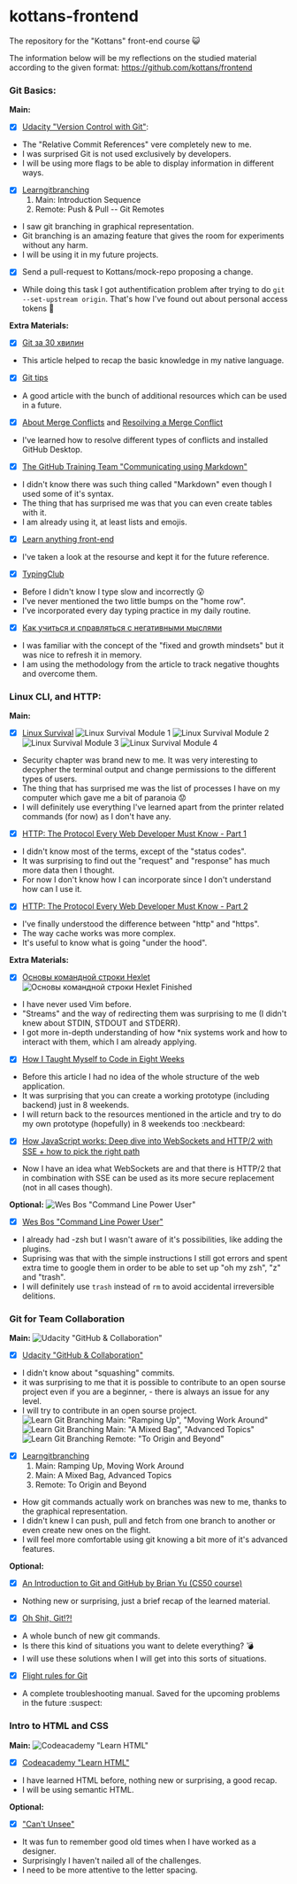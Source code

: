 # kottans-frontend
The repository for the "Kottans" front-end course :smiley_cat:

The information below will be my reflections on the studied material according to the given format:
https://github.com/kottans/frontend

### Git Basics:

**Main:**
- [x] [Udacity "Version Control with Git"](https://www.udacity.com/course/version-control-with-git--ud123):
* The "Relative Commit References" vere completely new to me.
* I was surprised Git is not used exclusively by developers.
* I will be using more flags to be able to display information in different ways.
- [x] [Learngitbranching](https://learngitbranching.js.org) 
  1. Main: Introduction Sequence
  2. Remote: Push & Pull -- Git Remotes
* I saw git branching in graphical representation.
* Git branching is an amazing feature that gives the room for experiments without any harm.
* I will be using it in my future projects.
- [x] Send a pull-request to Kottans/mock-repo proposing a change.
* While doing this task I got authentification problem after trying to do `git --set-upstream origin`. That's how I've found out about personal access tokens :grimacing:

**Extra Materials:**
- [x] [Git за 30 хвилин](https://codeguida.com/post/453)
* This article helped to recap the basic knowledge in my native language.
- [x] [Git tips](https://www.webfx.com/blog/web-design/git-tips/)
* A good article with the bunch of additional resources which can be used in a future.
- [x] [About Merge Conflicts](https://docs.github.com/en/github/collaborating-with-pull-requests/addressing-merge-conflicts/about-merge-conflicts) and [Resoilving a Merge Conflict](https://docs.github.com/en/github/collaborating-with-pull-requests/addressing-merge-conflicts/resolving-a-merge-conflict-using-the-command-line)
* I've learned how to resolve different types of conflicts and installed GitHub Desktop.
- [x] [The GitHub Training Team "Communicating using Markdown"](https://lab.github.com/githubtraining/communicating-using-markdown)
* I didn't know there was such thing called "Markdown" even though I used some of it's syntax.
* The thing that has surprised me was that you can even create tables with it.
* I am already using it, at least lists and emojis.
- [x] [Learn anything front-end](https://learn-anything.xyz/web-development/front-end)
* I've taken a look at the resourse and kept it for the future reference.
- [x] [TypingClub](https://www.typingclub.com)
* Before I didn't know I type slow and incorrectly :open_mouth:
* I've never mentioned the two little bumps on the "home row".
* I've incorporated every day typing practice in my daily routine.
- [x] [Как учиться и справляться с негативными мыслями](https://guides.hexlet.io/learning/)
* I was familiar with the concept of the "fixed and growth mindsets" but it was nice to refresh it in memory.
* I am using the methodology from the article to track negative thoughts and overcome them.

### Linux CLI, and HTTP:

**Main:**
- [x] [Linux Survival](https://linuxsurvival.com/linux-tutorial-introduction/)
![Linux Survival Module 1](./task_linux_cli/Linux_Survival_M1.png)
![Linux Survival Module 2](./task_linux_cli/Linux_Survival_M2.png)
![Linux Survival Module 3](./task_linux_cli/Linux_Survival_M3.png)
![Linux Survival Module 4](./task_linux_cli/Linux_Survival_M4.png)
* Security chapter was brand new to me. It was very interesting to decypher the terminal output and change permissions to the different types of users.
* The thing that has surprised me was the list of processes I have on my computer which gave me a bit of paranoia :worried:
* I will definitely use everything I've learned apart from the printer related commands (for now) as I don't have any.
- [x] [HTTP: The Protocol Every Web Developer Must Know - Part 1](https://code.tutsplus.com/tutorials/http-the-protocol-every-web-developer-must-know-part-1--net-31177)
* I didn't know most of the terms, except of the "status codes".
* It was surprising to find out the "request" and "response" has much more data then I thought.
* For now I don't know how I can incorporate since I don't understand how can I use it. 
- [x] [HTTP: The Protocol Every Web Developer Must Know - Part 2](https://code.tutsplus.com/tutorials/http-the-protocol-every-web-developer-must-know-part-2--net-31155)
* I've finally understood the difference between "http" and "https".
* The way cache works was more complex.
* It's useful to know what is going "under the hood".

**Extra Materials:**
- [x] [Основы командной строки Hexlet](https://ru.hexlet.io/courses/cli-basics)
![Основы командной строки Hexlet Finished](./task_linux_cli/Hexlet_Finished.png)
* I have never used Vim before.
* "Streams" and the way of redirecting them was surprising to me (I didn't knew about STDIN, STDOUT and STDERR).
* I got more in-depth understanding of how *nix systems work and how to interact with them, which I am already applying.
- [x] [How I Taught Myself to Code in Eight Weeks](https://lifehacker.com/how-i-taught-myself-to-code-in-eight-weeks-511615189)
* Before this article I had no idea of the whole structure of the web application.
* It was surprising that you can create a working prototype (including backend) just in 8 weekends.
* I will return back to the resources mentioned in the article and try to do my own prototype (hopefully) in 8 weekends too :neckbeard:
- [x] [How JavaScript works: Deep dive into WebSockets and HTTP/2 with SSE + how to pick the right path](https://blog.sessionstack.com/how-javascript-works-deep-dive-into-websockets-and-http-2-with-sse-how-to-pick-the-right-path-584e6b8e3bf7)
* Now I have an idea what WebSockets are and that there is HTTP/2 that in combination with SSE can be used as its more secure replacement (not in all cases though).

**Optional:**
![Wes Bos "Command Line Power User"](./task_linux_cli/Wes_Power_User.png)
- [x] [Wes Bos "Command Line Power User"](https://commandlinepoweruser.com)
* I already had -zsh but I wasn't aware of it's possibilities, like adding the plugins.
* Suprising was that with the simple instructions I still got errors and spent extra time to google them in order to be able to set up "oh my zsh", "z" and "trash". 
* I will definitely use `trash` instead of `rm` to avoid accidental irreversible delitions.

### Git for Team Collaboration

**Main:**
![Udacity "GitHub & Collaboration"](./task_git_collaboration/UdacityGitHub&Collaboration.png)
- [x] [Udacity "GitHub & Collaboration"](https://classroom.udacity.com/courses/ud456)
* I didn't know about "squashing" commits.
* it was surprising to me that it is possible to contribute to an open sourse project even if you are a beginner, - there is always an issue for any level.
* I will try to contribute in an open sourse project.
![Learn Git Branching Main: "Ramping Up", "Moving Work Around"](./task_git_collaboration/LGB_Ramping&Moving.png)
![Learn Git Branching Main: "A Mixed Bag", "Advanced Topics"](./task_git_collaboration/LGB_Mixed&Advanced.png)
![Learn Git Branching Remote: "To Origin and Beyond"](./task_git_collaboration/LGB_Origin&Beyond.png)
- [x] [Learngitbranching](https://learngitbranching.js.org) 
  1. Main: Ramping Up, Moving Work Around
  2. Main: A Mixed Bag, Advanced Topics
  3. Remote: To Origin and Beyond
* How git commands actually work on branches was new to me, thanks to the graphical representation.
* I didn't knew I can push, pull and fetch from one branch to another or even create new ones on the flight.
* I will feel more comfortable using git knowing a bit more of it's advanced features.

**Optional:**
- [x] [An Introduction to Git and GitHub by Brian Yu (CS50 course)](https://www.youtube.com/watch?v=MJUJ4wbFm_A)
* Nothing new or surprising, just a brief recap of the learned material.
- [x] [Oh Shit, Git!?!](https://ohshitgit.com/)
* A whole bunch of new git commands.
* Is there this kind of situations you want to delete everything? :bomb:
* I will use these solutions when I will get into this sorts of situations.
- [x] [Flight rules for Git](https://github.com/k88hudson/git-flight-rules)
* A complete troubleshooting manual. Saved for the upcoming problems in the future :suspect:

### Intro to HTML and CSS

**Main:**
![Codeacademy "Learn HTML"](./task_html_css_intro/CA_Learn_HTML.png)
- [x] [Codeacademy "Learn HTML"](https://www.codecademy.com/courses/learn-html/lessons/intro-to-html/exercises/intro)
* I have learned HTML before, nothing new or surprising, a good recap.
* I will be using semantic HTML.

**Optional:**
- [x] ["Can't Unsee"](https://cantunsee.space/)
* It was fun to remember good old times when I have worked as a designer.
* Surprisingly I haven't nailed all of the challenges.
* I need to be more attentive to the letter spacing.